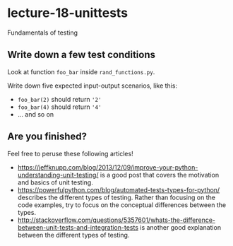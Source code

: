 # lecture-18-unittests

Fundamentals of testing

## Write down a few test conditions

Look at function `foo_bar` inside `rand_functions.py`.

Write down five expected input-output scenarios, like this:

* `foo_bar(2)` should return `'2'`
* `foo_bar(4)` should return `'4'`
* ... and so on

## Are you finished?

Feel free to peruse these following articles!
* https://jeffknupp.com/blog/2013/12/09/improve-your-python-understanding-unit-testing/ is a good post that covers the motivation and basics of unit testing.
* https://powerfulpython.com/blog/automated-tests-types-for-python/ describes the different types of testing. Rather than focusing on the code examples, try to focus on the conceptual differences between the types.
* http://stackoverflow.com/questions/5357601/whats-the-difference-between-unit-tests-and-integration-tests is another good explanation between the different types of testing.